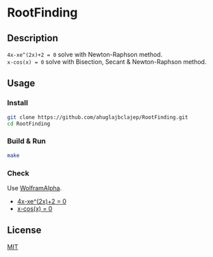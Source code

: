 # RootFinding
## Description
`4x-xe^(2x)+2 = 0` solve with Newton-Raphson method.  
`x-cos(x) = 0` solve with Bisection, Secant & Newton-Raphson method.

## Usage
### Install
```sh
git clone https://github.com/ahuglajbclajep/RootFinding.git
cd RootFinding
```

### Build & Run
```sh
make
```

### Check
Use [WolframAlpha](https://www.wolframalpha.com).  
* [4x-xe^(2x)+2 = 0](https://www.wolframalpha.com/input/?i=4x-xexp(2x)%2B2%3D0)
* [x-cos(x) = 0](https://www.wolframalpha.com/input/?i=x-cos(x)%3D0)

## License
[MIT](LICENSE)
